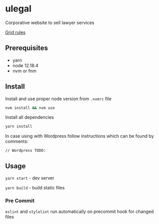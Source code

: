 # ulegal
Corporative website to sell lawyer services

[Grid rules](https://get.foundation/sites/docs/xy-grid.html)

## Prerequisites

- yarn
- node 12.18.4
- nvm or fnm

## Install

Install and use proper node version from `.nvmrc` file

```bash
nvm install && nvm use
```

Install all dependencies
```bash
yarn install
```

In case using with Wordpress follow instructions which can be found by comments:
```
// Wordpress TODO:
```

## Usage

`yarn start` - dev server

`yarn build` - build static files


### Pre Commit
`eslint` and `stylelint` run automatically on precommit hook for changed files
